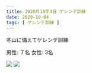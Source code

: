```yaml
---
title: 2020月10年4日 ゲレンデ訓練
date: 2020-10-04
tags: [ ゲレンデ訓練 ]
---
```

冬山に備えてゲレンデ訓練

男性: ７名
女性: 3名

![](/2020/10/04/20201004/1.jpg)
![](/2020/10/04/20201004/2.jpg)

